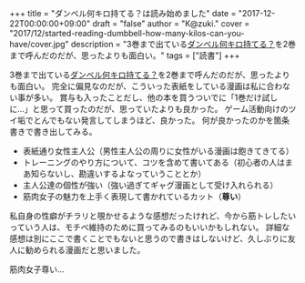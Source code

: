 +++
title = "ダンベル何キロ持てる？は読み始めました"
date = "2017-12-22T00:00:00+09:00"
draft = "false"
author = "K@zuki."
cover = "2017/12/started-reading-dumbbell-how-many-kilos-can-you-have/cover.jpg"
description = "3巻まで出ている[ダンベル何キロ持てる？](http://urasunday.com/dumbbell/)を2巻まで呼んだのだが、思ったよりも面白い。"
tags = ["読書"]
+++

3巻まで出ている[ダンベル何キロ持てる？](http://urasunday.com/dumbbell/)を2巻まで呼んだのだが、思ったよりも面白い。
完全に偏見なのだが、こういった表紙をしている漫画は私に合わない事が多い。
賞与も入ったことだし、他の本を買うついでに「1巻だけ試しに...」と思って買ったのだが、思っていたよりも良かった。
ゲーム活動向けのツイ垢でとんでもない発言してしまうほど、良かった。
何が良かったのかを箇条書きで書き出してみる。

* 表紙通り女性主人公（男性主人公の周りに女性がいる漫画は飽きてきてる）
* トレーニングのやり方について、コツを含めて書いてある（初心者の人はまあ知らないし、勘違いするよなっていうこととか）
* 主人公達の個性が強い（強い過ぎてギャグ漫画として受け入れられる）
* 筋肉女子の魅力を上手く表現して書かれているカット（**尊い**）

私自身の性癖がチラリと覗かせるような感想だったけれど、今から筋トレしたいっていう人は、モチベ維持のために買ってみるのもいいかもしれない。
詳細な感想は別にここで書くことでもないと思うので書きはしないけど、久しぶりに友人に勧められる漫画だと思いました。

筋肉女子尊い...
